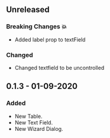 ## Unreleased
### Breaking Changes :boom:
- Added label prop to textField

### Changed
- Changed textfield to be uncontrolled

## 0.1.3 - 01-09-2020
### Added
- New Table.
- New Text Field.
- New Wizard Dialog.

<!-- 
Sections: 
### Breaking Changes :boom:
### Added
### Changed
### Deprecated
### Removed
### Fixed
### Security
-->
